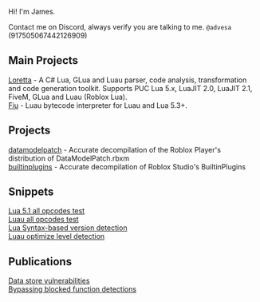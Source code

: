 Hi! I'm James. 

Contact me on Discord, always verify you are talking to me. `@advesa` (917505067442126909) 

## Main Projects

[Loretta](https://github.com/LorettaDevs/) - A C# Lua, GLua and Luau parser, code analysis, transformation and code generation toolkit. Supports PUC Lua 5.x, LuaJIT 2.0, LuaJIT 2.1, FiveM, GLua and Luau (Roblox Lua).  
[Fiu](https://github.com/rce-incorporated/Fiu) - Luau bytecode interpreter for Luau and Lua 5.3+.  

## Projects 

[datamodelpatch](https://github.com/latte-soft/datamodelpatch) - Accurate decompilation of the Roblox Player's distribution of DataModelPatch.rbxm  
[builtinplugins](https://github.com/latte-soft/builtinplugins) - Accurate decompilation of Roblox Studio's BuiltinPlugins  

## Snippets 

[Lua 5.1 all opcodes test](https://gist.github.com/TheGreatSageEqualToHeaven/35391fa59a37e89898232650c2290392)  
[Luau all opcodes test](https://gist.github.com/TheGreatSageEqualToHeaven/08dc441f3e61d83c058c8cd2143bc1bc)  
[Lua Syntax-based version detection](https://gist.github.com/TheGreatSageEqualToHeaven/4c57fe3e5f71c0b361282d77c787095f)  
[Luau optimize level detection](https://gist.github.com/TheGreatSageEqualToHeaven/c2d9bfc886f9ff845b17f2aed7cd70c2)  

## Publications

[Data store vulnerabilities](https://gist.github.com/TheGreatSageEqualToHeaven/e0e1dc2698307c93f6013b9825705899)  
[Bypassing blocked function detections](https://gist.github.com/TheGreatSageEqualToHeaven/969422baa43854d717bb651f6edda4b3)  

